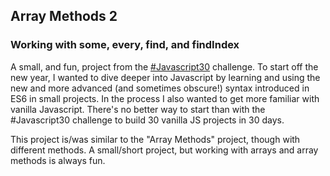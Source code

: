 ## Array Methods 2
### Working with some, every, find, and findIndex

A small, and fun, project from the [#Javascript30](https://javascript30.com/) challenge. To start off the new year, I wanted to dive deeper into Javascript by learning and using the new and more advanced (and sometimes obscure!) syntax introduced in ES6 in small projects. In the process I also wanted to get more familiar with vanilla Javascript. There's no better way to start than with the \#Javascript30 challenge to build 30 vanilla JS projects in 30 days.

This project is/was similar to the "Array Methods" project, though with different methods. A small/short project, but working with arrays and array methods is always fun. 